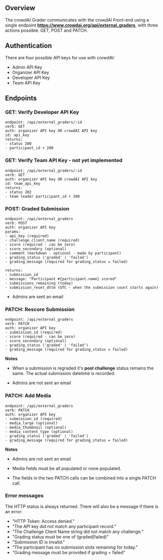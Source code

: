 ## Overview

The crowdAI Grader communicates with the crowdAI Front-end using a single endpoint **https://www.crowdai.org/api/external_graders**, with three actions possible: GET, POST and PATCH.

## Authentication

There are four possible API keys for use with crowdAI:

- Admin API Key
- Organizer API Key
- Developer API Key
- Team API Key

## Endpoints

### GET: Verify Developer API Key

```
endpoint: /api/external_graders/:id
verb: GET
auth: organizer API key OR crowdAI API key
id: api_key
returns:
- status 200
- participant_id + 200
```

### GET: Verify Team API Key - not yet implemented

```
endpoint: /api/external_graders/:id
verb: GET
auth: organizer API key OR crowdAI API key
id: team_api_key
returns:
- status 202
- team leader participant_id + 200
```

### POST: Graded Submission

```
endpoint: /api/external_graders
verb: POST
auth: organizer API key
params:
- api_key (required)
- challenge_client_name (required)
- score (required - can be zero)
- score_secondary (optional)
- comment (markdown - optional - made by participant)
- grading_status ('graded' | 'failed')
- grading_message (required for grading_status = failed)

returns:
- submission_id
- message: "Participant #{participant.name} scored"
- submissions_remaining (today)
- submission_reset_dttm (UTC - when the submission count starts again)
```

- Admins are sent an email


### PATCH: Rescore Submission

```
endpoint: /api/external_graders
verb: PATCH
auth: organizer API key
- submission_id (required)
- score (required - can be zero)
- score_secondary (optional)
- grading_status ('graded' | 'failed')
- grading_message (required for grading_status = failed)
```

**Notes**

- When a submission is regraded it's **post challenge** status remains the same. The actual submission datetime is recorded.

- Admins are not sent an email

### PATCH: Add Media

```
endpoint: /api/external_graders
verb: PATCH
auth: organizer API key
- submission_id (required)
- media_large (optional)
- media_thumbnail (optional)
- media_content_type (optional)
- grading_status ('graded' | 'failed')
- grading_message (required for grading_status = failed)
```

**Notes**

- Admins are not sent an email

- Media fields must be all populated or none populated.

- The fields in the two PATCH calls can be combined into a single PATCH call.


### Error messages

The HTTP status is always returned. There will also be a message if there is an error:

- "HTTP Token: Access denied."
- "The API key did not match any participant record."
- "The Challenge Client Name string did not match any challenge."
- "Grading status must be one of (graded|failed)"
- "Submission ID is invalid."
- "The participant has no submission slots remaining for today."
- "Grading message must be provided if grading = failed"
